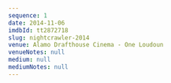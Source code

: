 ```yaml
---
sequence: 1
date: 2014-11-06
imdbId: tt2872718
slug: nightcrawler-2014
venue: Alamo Drafthouse Cinema - One Loudoun
venueNotes: null
medium: null
mediumNotes: null
---
```


